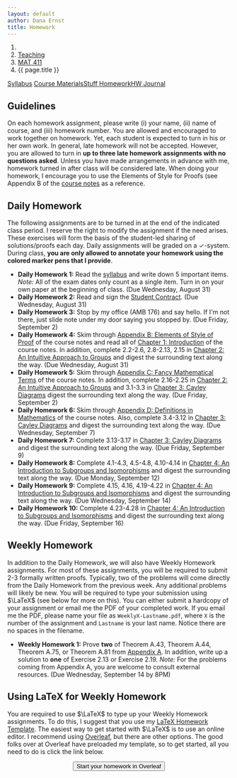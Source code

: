 ```yaml
---
layout: default
author: Dana Ernst
title: Homework
---
```


<ol class="breadcrumb">
  <li><a href="/"><i class="fa fa-home"></i></a></li>
  <li><a href="/teaching/">Teaching</a></li>
  <li><a href="/teaching/mat411f16">MAT 411</a></li>
  <li class="active">{{ page.title }}</li>
</ol>

<div class="row">
<div class="col-xs-12">
<div class="btn-group btn-group-justified">
<a class="btn btn-default btn-success" href="{{site.baseurl}}/teaching/mat411f16/syllabus/">Syllabus</a>
<a class="btn btn-default btn-primary" href="{{site.baseurl}}/teaching/mat411f16/materials/">
<span class="hidden-xs">Course Materials</span><span class="visible-xs">Stuff</span>
</a>
<a class="btn btn-default btn-warning" href="{{site.baseurl}}/teaching/mat411f16/homework/">
<span class="hidden-xs">Homework</span><span class="visible-xs">HW</span>
</a>
<a class="btn btn-default btn-info" href="{{site.baseurl}}/teaching/mat411f16/journal/">Journal</a>
</div>
</div>
</div>

## Guidelines ##
On each homework assignment, please write (i) your name, (ii) name of course, and (iii) homework number. You are allowed and encouraged to work together on homework. Yet, each student is expected to turn in his or her own work. In general, late homework will not be accepted. However, you are allowed to turn in **up to three late homework assignments with no questions asked**. Unless you have made arrangements in advance with me, homework turned in after class will be considered late. When doing your homework, I encourage you to use the Elements of Style for Proofs (see Appendix B of the [course notes]({{site.baseurl}}/teaching/mat411f16/materials/) as a reference.

## Daily Homework ##
The following assignments are to be turned in at the end of the indicated class period.  I reserve the right to modify the assignment if the need arises.  These exercises will form the basis of the student-led sharing of solutions/proofs each day.  Daily assignments will be graded on a $\checkmark$-system.  During class, **you are only allowed to annotate your homework using the colored marker pens that I provide**.

- **Daily Homework 1:** Read the [syllabus]({{site.baseurl}}/teaching/mat411f16/syllabus/) and write down 5 important items.  *Note:*  All of the exam dates only count as a single item.  Turn in on your own paper at the beginning of class. (Due Wednesday, August 31)
- **Daily Homework 2:** Read and sign the [Student Contract]({{site.baseurl}}/teaching/StudentContract.pdf). (Due Wednesday, August 31)
- **Daily Homework 3:** Stop by my office (AMB 176) and say hello. If I'm not there, just slide note under my door saying you stopped by. (Due Friday, September 2)
- **Daily Homework 4:** Skim through [Appendix B: Elements of Style of Proof]({{site.baseurl}}/teaching/mat411f16/ElementsOfStyle.pdf) of the course notes and read all of [Chapter 1: Introduction]({{site.baseurl}}/teaching/mat411f16/Introduction.pdf) of the course notes.  In addition, complete 2.2-2.6, 2.8-2.13, 2.15 in [Chapter 2: An Intuitive Approach to Groups]({{site.baseurl}}/teaching/mat411f16/IntuitiveGroups.pdf) and digest the surrounding text along the way. (Due Wednesday, August 31)
- **Daily Homework 5:** Skim through [Appendix C: Fancy Mathematical Terms]({{site.baseurl}}/teaching/mat411f16/FancyMathematicalTerms.pdf) of the course notes. In addition, complete 2.16-2.25 in [Chapter 2: An Intuitive Approach to Groups]({{site.baseurl}}/teaching/mat411f16/IntuitiveGroups.pdf) and 3.1-3.3 in [Chapter 3: Cayley Diagrams]({{site.baseurl}}/teaching/mat411f16/CayleyDiagrams.pdf) digest the surrounding text along the way. (Due Friday, September 2)
- **Daily Homework 6:** Skim through [Appendix D: Definitions in Mathematics]({{site.baseurl}}/teaching/mat411f16/Definitions.pdf) of the course notes. Also, complete 3.4-3.12 in [Chapter 3: Cayley Diagrams]({{site.baseurl}}/teaching/mat411f16/CayleyDiagrams.pdf) and digest the surrounding text along the way. (Due Wednesday, September 7)
- **Daily Homework 7:** Complete 3.13-3.17 in [Chapter 3: Cayley Diagrams]({{site.baseurl}}/teaching/mat411f16/CayleyDiagrams.pdf) and digest the surrounding text along the way. (Due Friday, September 9)
- **Daily Homework 8:** Complete 4.1-4.3, 4.5-4.8, 4.10-4.14 in [Chapter 4: An Introduction to Subgroups and Isomorphisms]({{site.baseurl}}/teaching/mat411f16/IntroSubgroupsIsomorphisms.pdf) and digest the surrounding text along the way. (Due Monday, September 12)
- **Daily Homework 9:** Complete 4.15, 4.16, 4.19-4.22 in [Chapter 4: An Introduction to Subgroups and Isomorphisms]({{site.baseurl}}/teaching/mat411f16/IntroSubgroupsIsomorphisms.pdf) and digest the surrounding text along the way. (Due Wednesday, September 14)
- **Daily Homework 10:** Complete 4.23-4.28 in [Chapter 4: An Introduction to Subgroups and Isomorphisms]({{site.baseurl}}/teaching/mat411f16/IntroSubgroupsIsomorphisms.pdf) and digest the surrounding text along the way. (Due Friday, September 16)

<!-- - **Daily Homework 4:** Read [Chapter 1: Introduction]({{site.baseurl}}/teaching/mat411f16/Introduction.pdf) of the course notes.  In addition, complete 2.2-2.6, 2.8-2.12 in [Chapter 2: An Intuitive Approach to Groups]({{site.baseurl}}/teaching/mat411f16/IntuitiveGroups.pdf) and digest the surrounding text along the way. (Due Friday, January 22)
- **Daily Homework 5:** Skim through [Appendix B: Elements of Style of Proof]({{site.baseurl}}/teaching/mat411f16/ElementsOfStyle.pdf) of the course notes.  In addition, complete 2.13, 2.15-2.25 in [Chapter 2: An Intuitive Approach to Groups]({{site.baseurl}}/teaching/mat411f16/IntuitiveGroups.pdf) and digest the surrounding text along the way. (Due Monday, January 25)
- **Daily Homework 6:** Skim through [Appendix C: Fancy Mathematical Terms]({{site.baseurl}}/teaching/mat411f16/FancyMathematicalTerms.pdf) of the course notes.  In addition, complete 3.1-3.10 in [Chapter 3: Cayley Diagrams]({{site.baseurl}}/teaching/mat411f16/CayleyDiagrams.pdf) and digest the surrounding text along the way. (Due Wednesday, January 27)
- **Daily Homework 7:** Skim through [Appendix D: Definitions in Mathematics]({{site.baseurl}}/teaching/mat411f16/Definitions.pdf) of the course notes.  In addition, complete 3.11-3.12 in [Chapter 3: Cayley Diagrams]({{site.baseurl}}/teaching/mat411f16/CayleyDiagrams.pdf) and digest the surrounding text along the way. (Due Friday, January 29)
- **Daily Homework 8:** Complete 3.13-3.17 in [Chapter 3: Cayley Diagrams]({{site.baseurl}}/teaching/mat411f16/CayleyDiagrams.pdf) and digest the surrounding text along the way. (Due Monday, February 1)
- **Daily Homework 9:** Complete 4.1-4.3, 4.5-4.8, 4.10-4.15 in [Chapter 4: An Introduction to Subgroups and Isomorphisms]({{site.baseurl}}/teaching/mat411f16/IntroSubgroupsIsomorphisms.pdf) and digest the surrounding text along the way. Recall that when you encounter a theorem, your job is to prove it. (Due Wednesday, February 3)

- **Daily Homework 10:** Complete 4.16, 4.19-4.28 in [Chapter 4: An Introduction to Subgroups and Isomorphisms]({{site.baseurl}}/teaching/mat411f16/IntroSubgroupsIsomorphisms.pdf) and digest the surrounding text along the way. (Due Friday, February 5)
- **Daily Homework 11:** Complete 5.8-5.11, 5.13, 5.14, 5.16, 5.17 in [Chapter 5: A Formal Approach to Groups]({{site.baseurl}}/teaching/mat411f16/FormalGroups.pdf) and digest the surrounding text along the way. (Due Monday, February 8)
- **Daily Homework 12:** Complete 5.20-5.27 in [Chapter 5: A Formal Approach to Groups]({{site.baseurl}}/teaching/mat411f16/FormalGroups.pdf) and digest the surrounding text along the way. (Due Wednesday, February 10)
- **Daily Homework 13:** Complete 5.28-5.30 in [Chapter 5: A Formal Approach to Groups]({{site.baseurl}}/teaching/mat411f16/FormalGroups.pdf) and digest the surrounding text along the way. (Due Friday, February 12)
- **Daily Homework 14:** Complete 5.32-5.41 in [Chapter 5: A Formal Approach to Groups]({{site.baseurl}}/teaching/mat411f16/FormalGroups.pdf) and digest the surrounding text along the way. (Due Monday, February 15)
- **Daily Homework 15:** Complete 5.56(d), 5.61, 5.63, 5.64, 5.66, 5.67, 5.68  in [Chapter 5: A Formal Approach to Groups]({{site.baseurl}}/teaching/mat411f16/FormalGroups.pdf) and digest the surrounding text along the way. (Due Friday, February 26)
- **Daily Homework 16:** Complete 5.69-5.77 in [Chapter 5: A Formal Approach to Groups]({{site.baseurl}}/teaching/mat411f16/FormalGroups.pdf) and digest the surrounding text along the way. (Due Monday, February 29)
- **Daily Homework 17:** Complete 5.78, 5.80-5.88 in [Chapter 5: A Formal Approach to Groups]({{site.baseurl}}/teaching/mat411f16/FormalGroups.pdf) and digest the surrounding text along the way. (Due Wednesday, March 2)
- **Daily Homework 18:** Complete 5.89-5.91 in [Chapter 5: A Formal Approach to Groups]({{site.baseurl}}/teaching/mat411f16/FormalGroups.pdf) and digest the surrounding text along the way. (Due Friday, March 4)
- **Daily Homework 19:** Complete 6.1, 6.3-6.11 in [Chapter 6: Families of Groups]({{site.baseurl}}/teaching/mat411f16/Families.pdf) and digest the surrounding text along the way. (Due Monday, March 7)
- **Daily Homework 20:** Complete 6.13-6.20 in [Chapter 6: Families of Groups]({{site.baseurl}}/teaching/mat411f16/Families.pdf) and digest the surrounding text along the way. (Due Wednesday, March 9)
- **Daily Homework 21:** Complete 6.21-6.24, 6.26-6.31 in [Chapter 6: Families of Groups]({{site.baseurl}}/teaching/mat411f16/Families.pdf) and digest the surrounding text along the way. (Due Friday, March 11)
- **Daily Homework 22:** Complete 6.37-6.48 in [Chapter 6: Families of Groups]({{site.baseurl}}/teaching/mat411f16/Families.pdf) and digest the surrounding text along the way. (Due Wednesday, March 23)
- **Daily Homework 23:** Complete 6.50-6.54 in [Chapter 6: Families of Groups]({{site.baseurl}}/teaching/mat411f16/Families.pdf) and digest the surrounding text along the way. (Due Friday, March 25)
- **Daily Homework 24:** Complete 6.56, 6.57, 6.59-6.66 in [Chapter 6: Families of Groups]({{site.baseurl}}/teaching/mat411f16/Families.pdf) and digest the surrounding text along the way. (Due Monday, March 28)
- **Daily Homework 25:** Complete 6.67, 6.80-6.88 in [Chapter 6: Families of Groups]({{site.baseurl}}/teaching/mat411f16/Families.pdf) and digest the surrounding text along the way. For 6.67, you only need to do the ones that I didn't do in class. (Due Wednesday, April 6)
- **Daily Homework 26:** Complete 6.90-6.92, 6.94-6.96, 6.98, 6.100-6.105 in [Chapter 6: Families of Groups]({{site.baseurl}}/teaching/mat411f16/Families.pdf) and digest the surrounding text along the way. (Due Friday, April 8)
- **Daily Homework 27:** Complete 7.2-7.8, 7.15 in [Chapter 7: Cosets, Lagrange's Theorem, and Normal Subgroups]({{site.baseurl}}/teaching/mat411f16/CosetsLagrangeNormal.pdf) and along the way read through 7.9-7.14 (these should look familiar from the take-home portion of Exam 2). (Due Monday, April 11)
- **Daily Homework 28:** I've fixed part (d) of Theorem 7.8, which I'd like you to try again. In addition, complete 7.18, 7.19, 7.21, 7.22 in [Chapter 7: Cosets, Lagrange's Theorem, and Normal Subgroups]({{site.baseurl}}/teaching/mat411f16/CosetsLagrangeNormal.pdf) and digest the surrounding text along the way. Also, be sure to look at 7.17 (which should look familiar from the take-home portion of Exam 2). (Due Wednesday, April 13)
- **Daily Homework 29:** Complete 7.24-7.31 in [Chapter 7: Cosets, Lagrange's Theorem, and Normal Subgroups]({{site.baseurl}}/teaching/mat411f16/CosetsLagrangeNormal.pdf) and digest the surrounding text along the way. In addition, skim the rest of Chapter 7. (Due Friday, April 15)
- **Daily Homework 30:** Complete 8.6-8.8, 8.10, 8.11, 8.13, 8.15-8.18 in [Chapter 8: Products and Quotients of Groups]({{site.baseurl}}/teaching/mat411f16/ProductsQuotients.pdf) and digest the surrounding text along the way. In addition, read and digest 8.1-8.5, 8.9, 8.12, and 8.14. (Due Monday, April 18)
- **Daily Homework 31:** Complete 8.19-8.22, 8.25 in [Chapter 8: Products and Quotients of Groups]({{site.baseurl}}/teaching/mat411f16/ProductsQuotients.pdf) and digest the surrounding text along the way. (Due Wednesday, April 20)
- **Daily Homework 32:** Complete 9.9, 9.10, 9.14-9.18, 9.21-9.23 in [Chapter 9: Homomorphisms and the Isomorphism Theorems]({{site.baseurl}}/teaching/mat411f16/Homomorphisms.pdf) and digest the surrounding text along the way. (Due Friday, April 29)
- **Daily Homework 33:** Complete 10.6-10.11, 10.15-10.18, 10.20, 10.25, 10.27 in [Chapter 10: An Introduction to Rings]({{site.baseurl}}/teaching/mat411f16/Rings.pdf) and digest the surrounding text along the way. There are a few theorems that I did not assign you to prove.  You should make sure you understand these and you are welcome to use them for later exercises. (Due Monday, May 2)
- **Daily Homework 34:** Complete 10.31, 10.37-10.39, 10.42, 10.44, 10.48, 10.49 in [Chapter 10: An Introduction to Rings]({{site.baseurl}}/teaching/mat411f16/Rings.pdf) and digest the surrounding text along the way. There are a few theorems that I did not assign you to prove.  You should make sure you understand these and you are welcome to use them for later exercises. (Due Wednesday, May 4) -->

## Weekly Homework ##
In addition to the Daily Homework, we will also have Weekly Homework assignments.  For most of these assignments, you will be required to submit 2-3 formally written proofs.  Typically, two of the problems will come directly from the Daily Homework from the previous week.  Any additional problems will likely be new.  You will be required to type your submission using $\LaTeX$ (see below for more on this).  You can either submit a hardcopy of your assignment or email me the PDF of your completed work. If you email me the PDF, please name your file as <code>WeeklyX-Lastname.pdf</code>, where <code>X</code> is the number of the assignment and <code>Lastname</code> is your last name.  Notice there are no spaces in the filename.

- **Weekly Homework 1:** Prove **two** of Theorem A.43, Theorem A.44, Theorem A.75, or Theorem A.81 from [Appendix A]({{site.baseurl}}/teaching/mat411f16/Prerequisites.pdf). In addition, write up a solution to **one** of Exercise 2.13 or Exercise 2.19.  *Note:* For the problems coming from Appendix A, you are welcome to consult external resources. (Due Wednesday, September 14 by 8PM)

<!-- - **Weekly Homework 1:** Prove **two** of Theorem A.43, Theorem A.44, Theorem A.75, or Theorem A.81 from [Appendix A]({{site.baseurl}}/teaching/mat411f16/Prerequisites.pdf). In addition, write up a solution to **one** of Exercise 2.13 or Exercise 2.19.  *Note:* For the problems coming from Appendix A, you are welcome to consult external resources. (Due Tuesday, February 2 by 8PM)
- **Weekly Homework 2:** Complete each of the following tasks. You are required to type your proofs using LaTeX.  You should email me the PDF of your completed work or turn in a hardcopy. (Due Tuesday, February 9 by 8PM)
  - Prove any **two** of Theorems 4.6, 4.8, or 4.20.
  - Determine whether each of the following statements is true or false. If a statement is true, write a short proof. If a statement is false, justify your reasoning. In each case, the context should make it clear what each letter represents. In particular, in Items 1, 3, and 5, $r$ represents rotation of a square by a quarter turn clockwise. But in Item 4, $r$ represents rotating a triangle by a third of a turn clockwise.
      1. $\\{s, r, sr, rs\\}\leq D_4$
      2. $\\{1, -1, i, -i, j, -j\\}\leq Q_8$
      3. $\\{e, sr, rs, r^2\\}\leq D_4$
      4. $\\{e, r, r^2\\} \leq D_3$
      5. $\\{e, r, r^2\\} \leq D_4$
  - Suppose $G$ is a finite group such that $G=\langle g_1,\ldots, g_n\rangle$.  Consider the Cayley diagram for $G$ using $\\{g_1,\ldots,g_n\\}$ as a generating set.  Prove that for each $i$, if we follow a sequence of (forward) arrows corresponding to $g_i$ out of $e$, we eventually end up back at $e$.
- **Weekly Homework 3:** Prove **two** of Theorems 5.24, 5.25, 5.28. (Due Tuesday, February 16 by 8PM)
- **Weekly Homework 4:** Prove **two** of Theorems 5.63, 5.83, 5.84, 5.86, 5.87, 5.89, 5.90.  In addition, prove that if $\phi:G_1\to G_2$ is a function between two groups that satisfies the homomorphic property (which may or may not be 1-1 or onto), then the set $K=\\{g\in G_1\mid \phi(g)=e_2\\}$ (where $e_2$ is the identity of $G_2$) is a subgroup of $G_1$.  (Due Tuesday, March 8 by 8PM)
- **Weekly Homework 5:** Prove **two** of Theorems 6.7, 6.8(a), 6.8(b), 6.20, 6.21, 6.23.  In addition, prove that if $\phi:G_1\to G_2$ and $K$ are as in Weekly Homework 4, then $\phi$ is 1-1 iff $K=\\{e_1\\}$ (where $e_1$ is the identity of $G_1$).  (Due Tuesday, March 22 by 8PM)
- **Weekly Homework 6:** Prove **two** of Theorems 6.64, 6.71, 6.87 (both parts), 6.92. (Due Tuesday, April 12 by 8PM)
- **Weekly Homework 7:** Prove **two** of Theorems 6.100, 7.18, 7.29, 7.31. (Due Tuesday, April 19 by 8PM) -->

## Using LaTeX for Weekly Homework ##
You are required to use $\LaTeX$ to type up your Weekly Homework assignments.  To do this, I suggest that you use my [LaTeX Homework Template](https://github.com/dcernst/MiscTeachingMaterials/blob/master/HWTemplate.tex).  The easiest way to get started with $\LaTeX$ is to use an online editor.  I recommend using [Overleaf](https://overleaf.com), but there are other options.  The good folks over at Overleaf have preloaded my template, so to get started, all you need to do is click the link below.

<center>
<form action="https://www.writelatex.com/docs" method="POST">
    <input type="hidden" name="template" value="danaernst-weekly_homework_x">
    <input type="submit" class="wl-submit" value="Start your homework in Overleaf">
  </form>
</center>

<br>
